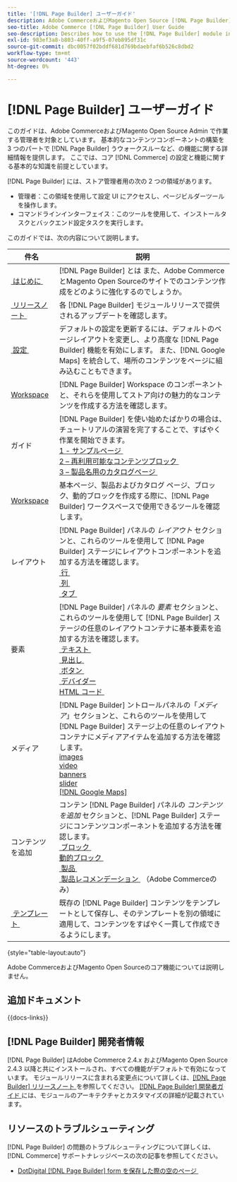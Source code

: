 ```yaml
---
title: '[!DNL Page Builder] ユーザーガイド'
description: Adobe CommerceおよびMagento Open Source [!DNL Page Builder]  管理者向けの包括的な情報です。
seo-title: Adobe Commerce [!DNL Page Builder] User Guide
seo-description: Describes how to use the [!DNL Page Builder] module in Adobe Commerce or Magento Open Source.
exl-id: 983ef3a8-b803-40ff-a9f5-07eb895df31c
source-git-commit: dbc0057f02bddf681d769bdaebfaf6b526c8dbd2
workflow-type: tm+mt
source-wordcount: '443'
ht-degree: 0%

---
```


# [!DNL Page Builder] ユーザーガイド

このガイドは、Adobe CommerceおよびMagento Open Source Admin で作業する管理者を対象としています。 基本的なコンテンツコンポーネントの構築を 3 つのパートで [!DNL Page Builder] うウォークスルーなど、の機能に関する詳細情報を提供します。 ここでは、コア [!DNL Commerce] の設定と機能に関する基本的な知識を前提としています。

[!DNL Page Builder] には、ストア管理者用の次の 2 つの領域があります。

- 管理者：この領域を使用して設定 UI にアクセスし、ページビルダーツールを操作します。
- コマンドラインインターフェイス：このツールを使用して、インストールタスクとバックエンド設定タスクを実行します。

このガイドでは、次の内容について説明します。

| 件名 | 説明 |
| ------- | ----------- |
| [&#x200B; はじめに &#x200B;](introduction.md) | [!DNL Page Builder] とは また、Adobe CommerceとMagento Open Sourceのサイトでのコンテンツ作成をどのように強化するのでしょうか。 |
| [&#x200B; リリースノート &#x200B;](release-notes.md) | 各 [!DNL Page Builder] モジュールリリースで提供されるアップデートを確認します。 |
| [&#x200B; 設定 &#x200B;](setup.md) | デフォルトの設定を更新するには、デフォルトのページレイアウトを変更し、より高度な [!DNL Page Builder] 機能を有効にします。 また、[!DNL Google Maps] を統合して、場所のコンテンツをページに組み込むこともできます。 |
| [Workspace](workspace.md) | [!DNL Page Builder] Workspace のコンポーネントと、それらを使用してストア向けの魅力的なコンテンツを作成する方法を確認します。 |
| ガイド | [!DNL Page Builder] を使い始めたばかりの場合は、チュートリアルの演習を完了することで、すばやく作業を開始できます。<br>[1 - サンプルページ &#x200B;](1-simple-page.md)<br>[2 – 再利用可能なコンテンツブロック &#x200B;](2-blocks.md)<br>[3 – 製品名用のカタログページ &#x200B;](3-catalog-content.md) |
| [Workspace](workspace.md) | 基本ページ、製品およびカタログ ページ、ブロック、動的ブロックを作成する際に、[!DNL Page Builder] ワークスペースで使用できるツールを確認します。 |
| レイアウト | [!DNL Page Builder] パネルの _レイアウト_ セクションと、これらのツールを使用して [!DNL Page Builder] ステージにレイアウトコンポーネントを追加する方法を確認します。<br>[&#x200B; 行 &#x200B;](row.md)<br>[&#x200B; 列 &#x200B;](column.md)<br>[&#x200B; タブ &#x200B;](tabs.md) |
| 要素 | [!DNL Page Builder] パネルの _要素_ セクションと、これらのツールを使用して [!DNL Page Builder] ステージの任意のレイアウトコンテナに基本要素を追加する方法を確認します。<br>[&#x200B; テキスト &#x200B;](text.md)<br>[&#x200B; 見出し &#x200B;](heading.md)<br>[&#x200B; ボタン &#x200B;](buttons.md)<br>[&#x200B; デバイダー &#x200B;](divider.md)<br>[HTML コード &#x200B;](html-code.md) |
| メディア | [!DNL Page Builder] ントロールパネルの「_メディア_」セクションと、これらのツールを使用して [!DNL Page Builder] ステージ上の任意のレイアウトコンテナにメディアアイテムを追加する方法を確認します。<br>[images](image.md)<br>[video](video.md)<br>[banners](banner.md)<br>[slider](slider.md)<br>[[!DNL Google Maps]](map.md) |
| コンテンツを追加 | コンテン [!DNL Page Builder] パネルの _コンテンツを追加_ セクションと、[!DNL Page Builder] ステージにコンテンツコンポーネントを追加する方法を確認します。<br>[&#x200B; ブロック &#x200B;](block.md)<br>[&#x200B; 動的ブロック &#x200B;](dynamic-block.md)<br>[&#x200B; 製品 &#x200B;](products.md)<br>[&#x200B; 製品レコメンデーション &#x200B;](recommendations.md) （Adobe Commerceのみ） |
| [&#x200B; テンプレート &#x200B;](templates.md) | 既存の [!DNL Page Builder] コンテンツをテンプレートとして保存し、そのテンプレートを別の領域に適用して、コンテンツをすばやく一貫して作成できるようにします。 |

{style="table-layout:auto"}

Adobe CommerceおよびMagento Open Sourceのコア機能については説明しません。

## 追加ドキュメント

{{docs-links}}

## [!DNL Page Builder] 開発者情報

[!DNL Page Builder] はAdobe Commerce 2.4.x およびMagento Open Source 2.4.3 以降と共にインストールされ、すべての機能がデフォルトで有効になっています。 モジュールリリースに含まれる変更点について詳しくは、[[!DNL Page Builder]  リリースノート &#x200B;](release-notes.md) を参照してください。 [[!DNL Page Builder]  開発者ガイド &#x200B;](https://developer.adobe.com/commerce/frontend-core/page-builder/) には、モジュールのアーキテクチャとカスタマイズの詳細が記載されています。

## リソースのトラブルシューティング

[!DNL Page Builder] の問題のトラブルシューティングについて詳しくは、[!DNL Commerce] サポートナレッジベースの次の記事を参照してください。

- [DotDigital [!DNL Page Builder] form を保存した際の空のページ &#x200B;](https://experienceleague.adobe.com/docs/commerce-knowledge-base/kb/troubleshooting/miscellaneous/magento-2.4.1-empty-page-when-dotdigital-page-builder-form-saved.html?lang=ja)
